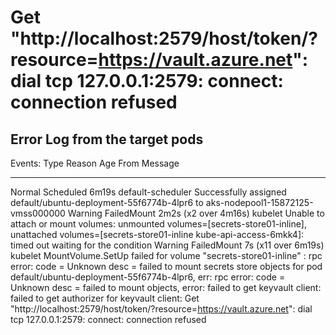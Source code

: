 # Get "http://localhost:2579/host/token/?resource=https://vault.azure.net": dial tcp 127.0.0.1:2579: connect: connection refused

## Error Log from the target pods
Events:
  Type     Reason       Age                   From               Message
  ----     ------       ----                  ----               -------
  Normal   Scheduled    6m19s                 default-scheduler  Successfully assigned default/ubuntu-deployment-55f6774b-4lpr6 to aks-nodepool1-15872125-vmss000000
  Warning  FailedMount  2m2s (x2 over 4m16s)  kubelet            Unable to attach or mount volumes: unmounted volumes=[secrets-store01-inline], unattached volumes=[secrets-store01-inline kube-api-access-6mkk4]: timed out waiting for the condition
  Warning  FailedMount  7s (x11 over 6m19s)   kubelet            MountVolume.SetUp failed for volume "secrets-store01-inline" : rpc error: code = Unknown desc = failed to mount secrets store objects for pod default/ubuntu-deployment-55f6774b-4lpr6, err: rpc error: code = Unknown desc = failed to mount objects, error: failed to get keyvault client: failed to get authorizer for keyvault client: Get "http://localhost:2579/host/token/?resource=https://vault.azure.net": dial tcp 127.0.0.1:2579: connect: connection refused
